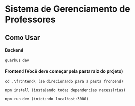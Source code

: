 # Sistema de Gerenciamento de Professores


## Como Usar

#### Backend

```
quarkus dev
```


#### Frontend (Você deve começar pela pasta raiz do projeto)

```
cd .\frontend\ (se direcionando para a pasta frontend)
```

```
npm install (instalando todas dependencias necessárias)
```

```
npm run dev (iniciando localhost:3000)
```